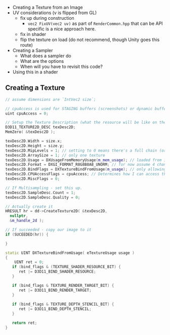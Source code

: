 - Creating a Texture from an Image
- UV considerations (v is flipped from GL)
  - fix up during construction
    - `vec2 FixUV(vec2 uv)` as part of `RenderCommon.hpp` that can be API specific is a nice approach here.
  - fix in shader
  - flip the texture on load (do not recommend, though Unity goes this route)
- Creating a Sampler
  - What does a sampler do
  - What are the options
  - When will you have to revisit this code?
- Using this in a shader

## Creating a Texture

```cpp
// assume dimensions are `IntVec2 size`;

// cpuAccess is used for STAGING buffers (screenshots) or dynamic buffers (height maps/noise?).  For now, we'll just assume none; 
uint cpuAccess = 0; 

// Setup the Texture Description (what the resource will be like on the GPU)
D3D11_TEXTURE2D_DESC texDesc2D;
MemZero( &texDesc2D );

texDesc2D.Width = size.x;
texDesc2D.Height = size.y;
texDesc2D.MipLevels = 1; // setting to 0 means there's a full chain (or can generate a full chain)
texDesc2D.ArraySize = 1; // only one texture
texDesc2D.Usage = DXUsageFromMemoryUsage(m_mem_usage); // loaded from image - probably not changing
texDesc2D.Format = DXGI_FORMAT_R8G8B8A8_UNORM; // for now assume 4 channel RGBA
texDesc2D.BindFlags = DXTextureBindFromUsage(m_usage); // only allowing rendertarget for mipmap generation
texDesc2D.CPUAccessFlags = cpuAccess; // Determines how I can access this resource CPU side 
texDesc2D.MiscFlags = 0;  

// If Multisampling - set this up.
texDesc2D.SampleDesc.Count = 1;
texDesc2D.SampleDesc.Quality = 0;

// Actually create it
HRESULT hr = dd->CreateTexture2D( &texDesc2D,
  nullptr, 
  &m_handle_2d );

// If succeeded - copy our image to it
if (SUCEEDED(hr)) {

}
```

```cpp
static UINT DXTextureBindFromUsage( eTextureUsage usage ) 
{
	UINT ret = 0; 
   if (bind_flags & (TEXTURE_SHADER_RESOURCE_BIT) {
      ret |= D3D11_BIND_SHADER_RESOURCE;
   }

   if (bind_flags & TEXTURE_RENDER_TARGET_BIT) {
      ret |= D3D11_BIND_RENDER_TARGET;
   }
   
   if (bind_flags & TEXTURE_DEPTH_STENCIL_BIT) {
      ret |= D3D11_BIND_DEPTH_STENCIL;
   }

   return ret;
}
```
